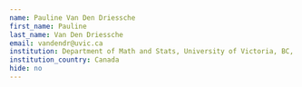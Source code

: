 ```yaml
---
name: Pauline Van Den Driessche
first_name: Pauline
last_name: Van Den Driessche
email: vandendr@uvic.ca
institution: Department of Math and Stats, University of Victoria, BC, Canada
institution_country: Canada
hide: no
---
```


